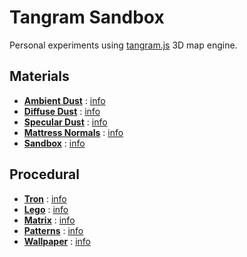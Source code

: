 # Tangram Sandbox

Personal experiments using [tangram.js](https://github.com/tangrams/tangram) 3D map engine.

## Materials

* [**Ambient Dust**](tangram.html?styles/ambient-dust.yaml) : [info](tangram.html?styles/ambient-dust)
* [**Diffuse Dust**](tangram.html?styles/diffuse-dust.yaml) : [info](tangram.html?styles/diffuse-dust)
* [**Specular Dust**](tangram.html?styles/specular-dust.yaml) : [info](tangram.html?styles/specular-dust)
* [**Mattress Normals**](tangram.html?styles/mattress.yaml) : [info](tangram.html?styles/mattress)
* [**Sandbox**](tangram.html?styles/sandbox.yaml) : [info](tangram.html?styles/sandbox)

## Procedural 

* [**Tron**](tangram.html?styles/tron.yaml) : [info](tangram.html?styles/tron)
* [**Lego**](tangram.html?styles/lego.yaml) : [info](tangram.html?styles/lego)
* [**Matrix**](tangram.html?styles/matrix.yaml) : [info](tangram.html?styles/matrix)
* [**Patterns**](tangram.html?styles/patterns.yaml) : [info](tangram.html?styles/patterns)
* [**Wallpaper**](tangram.html?styles/wallpaper.yaml) : [info](tangram.html?styles/wallpaper)

